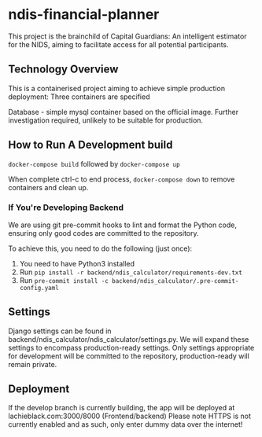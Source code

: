# ndis-financial-planner

This project is the brainchild of Capital Guardians: An intelligent estimator for the NIDS, aiming to facilitate access for all potential participants.

## Technology Overview

This is a containerised project aiming to achieve simple production deployment: Three containers are specified

Database - simple mysql container based on the official image. Further investigation required, unlikely to be suitable for production.

## How to Run A Development build

`docker-compose build`
followed by
`docker-compose up`

When complete ctrl-c to end process,
`docker-compose down`
to remove containers and clean up.

### If You're Developing Backend

We are using git pre-commit hooks to lint and format the Python code, ensuring only good codes are committed to the repository.

To achieve this, you need to do the following (just once):

1. You need to have Python3 installed
2. Run `pip install -r backend/ndis_calculator/requirements-dev.txt`
3. Run `pre-commit install -c backend/ndis_calculator/.pre-commit-config.yaml`

## Settings

Django settings can be found in backend/ndis_calculator/ndis_calculator/settings.py. We will expand these settings to encompass production-ready settings. Only settings appropriate for development will be committed to the repository, production-ready will remain private.

## Deployment

If the develop branch is currently building, the app will be deployed at lachieblack.com:3000/8000 (Frontend/backend)
Please note HTTPS is not currently enabled and as such, only enter dummy data over the internet!
